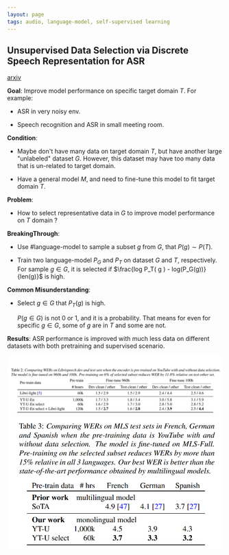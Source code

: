 ```yaml
---
layout: page
tags: audio, language-model, self-supervised learning 
---
```

## Unsupervised Data Selection via Discrete Speech Representation for ASR
[arxiv](https://arxiv.org/pdf/2204.01981.pdf)

**Goal**: 
Improve model performance on specific target domain $T$.
For example:
- ASR in very noisy env.
  
- Speech recognition and ASR in small meeting room.

**Condition**:
- Maybe don't have many data on target domain $T$, but have another large "unlabeled" dataset $G$. However, this dataset may have too many data that is un-related to target domain.
  
- Have a general model $M$, and need to fine-tune this model to fit target domain $T$.
  
**Problem**:

- How to select representative data in $G$ to improve model performance on $T$ domain ?

**BreakingThrough**:
- Use #language-model to sample a subset $g$ from $G$, that $P(g) \sim P(T)$. 
  
- Train two language-model $P_G$ and $P_T$ on dataset $G$ and $T$, respectively. For sample $g \in G$, it is selected if $\frac{log P_T( g )  - log(P_G(g))}{len(g)}$ is high.

**Common Misunderstanding**:
- Select $g \in G$ that $P_T(g)$ is high. 
 
    $P(g \in G)$ is not 0 or 1, and it is a probability. That means for even for specific $g \in G$, some of $g$ are in $T$ and some are not.

**Results**:
ASR performance is improved with much less data on different datasets with both pretraining and supervised scenario.

![](../../attachments/2022-04-12-08-22-30.png)
![](../../attachments/2022-04-12-08-34-49.png)